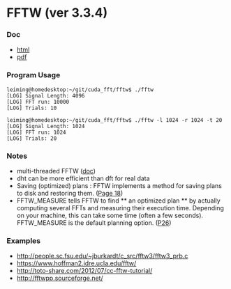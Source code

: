 # FFTW (ver 3.3.4)

### Doc
* [html](http://www.fftw.org/fftw3_doc/index.html#SEC_Contents)
* [pdf](http://www.fftw.org/fftw3.pdf)

### Program Usage
```
leiming@homedesktop:~/git/cuda_fft/fftw$ ./fftw 
[LOG] Signal Length: 4096
[LOG] FFT run: 10000
[LOG] Trials: 10

leiming@homedesktop:~/git/cuda_fft/fftw$ ./fftw -l 1024 -r 1024 -t 20
[LOG] Signal Length: 1024
[LOG] FFT run: 1024
[LOG] Trials: 20
```

### Notes
* multi-threaded FFTW ([doc](http://www.fftw.org/fftw3_doc/Usage-of-Multi_002dthreaded-FFTW.html))
* dht can be more efficient than dft for real data
* Saving (optimized) plans : FFTW implements a method for saving plans to disk and restoring them. 
([Page 18](http://www.fftw.org/fftw3.pdf))
* FFTW_MEASURE tells FFTW to find ** an optimized plan ** by actually computing several FFTs and measuring their execution time. Depending on your machine, this can take some time (often a few seconds). FFTW_MEASURE is the default planning option. ([P26](http://www.fftw.org/fftw3.pdf))

### Examples
* http://people.sc.fsu.edu/~jburkardt/c_src/fftw3/fftw3_prb.c
* https://www.hoffman2.idre.ucla.edu/fftw/
* http://toto-share.com/2012/07/cc-fftw-tutorial/
* http://fftwpp.sourceforge.net/
